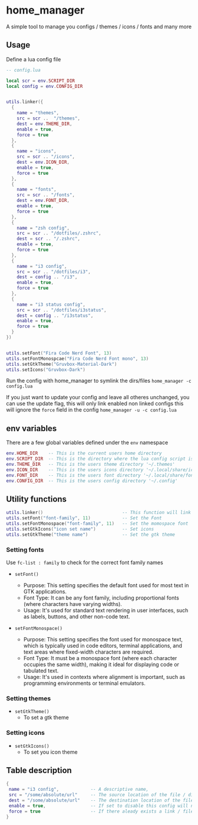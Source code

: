 # home_manager
A simple tool to manage you configs / themes / icons / fonts and many more

## Usage
Define a lua config file


```lua
-- config.lua

local scr = env.SCRIPT_DIR
local config = env.CONFIG_DIR


utils.linker({
  {
    name = "themes",
    src = scr ..  "/themes",
    dest = env.THEME_DIR,
    enable = true,
    force = true
  },
  {
    name = "icons",
    src = scr .. "/icons",
    dest = env.ICON_DIR,
    enable = true,
    force = true
  },
  {
    name = "fonts",
    src = scr .. "/fonts",
    dest = env.FONT_DIR,
    enable = true,
    force = true
  },
  {
    name = "zsh config",
    src = scr .. "/dotfiles/.zshrc",
    dest = scr .. "/.zshrc",
    enable = true,
    force = true
  },
  {
    name = "i3 config",
    src = scr .. "/dotfiles/i3",
    dest = config .. "/i3",
    enable = true,
    force = true
  },
  {
    name = "i3 status config",
    src = scr .. "/dotfiles/i3status",
    dest = config .. "/i3status",
    enable = true,
    force = true
  }
})


utils.setFont("Fira Code Nerd Font", 13)
utils.setFontMonospcae("Fira Code Nerd Font mono", 13)
utils.setGtkTheme("Gruvbox-Material-Dark")
utils.setIcons("Gruvbox-Dark")


```

Run the config with home_manager to symlink the dirs/files
`home_manager -c config.lua`

If you just want to update your config and leave all otheres unchanged,
you can use the update flag, this will only link enabled non linked configs
this will ignore the `force` field in the config
`home_manager -u -c config.lua`

## env variables
There are a few global variables defined under the `env` namespace

``` lua
env.HOME_DIR    -- This is the current users home directory
env.SCRIPT_DIR  -- This is the directory where the lua config script is located
env.THEME_DIR   -- This is the users theme directory '~/.themes'
env.ICON_DIR    -- This is the users icons directory '~/.local/share/icons'
env.FONT_DIR    -- This is the users font directory '~/.local/share/fonts'
env.CONFIG_DIR  -- This is the users config directory '~/.config'

```

## Utility functions

```lua
utils.linker()                              -- This function will link the items in the table
utils.setFont("font-family", 11)            -- Set the Font
utils.setFontMonospace("font-family", 11)   -- Set the momospace font 
utils.setGtkIcons("icon set name")          -- Set icons
utils.setGtkTheme("theme name")             -- Set the gtk theme
```


### Setting fonts
Use `fc-list : family` to check for the correct font family names

- `setFont()`
    - Purpose: This setting specifies the default font used for most text in GTK applications.
    - Font Type: It can be any font family, including proportional fonts (where characters have varying widths).
    - Usage: It's used for standard text rendering in user interfaces, such as labels, buttons, and other non-code text.

- `setFontMonospace()`

    - Purpose: This setting specifies the font used for monospace text, which is typically used in code editors, terminal applications, and text areas where fixed-width characters are required.
    - Font Type: It must be a monospace font (where each character occupies the same width), making it ideal for displaying code or tabulated text.
    - Usage: It's used in contexts where alignment is important, such as programming environments or terminal emulators.


### Setting themes
- `setGtkTheme()`
    - To set a gtk theme

### Setting icons
- `setGtkIcons()`
    - To set you icon theme



## Table description

```lua
{
 name = "i3 config",            -- A descriptive name, 
 src = "/some/absolute/url"     -- The source location of the file / dir that should be linked, this is a required field.  
 dest = "/some/absolute/url"    -- The destination location of the file / dir that should be linked, this is a required field.
 enable = true,                 -- If set to disable this config will not be linked. default is true.
 force = true                   -- If there aleady exists a link / file / dir at the destination overwrite it.
}

```







